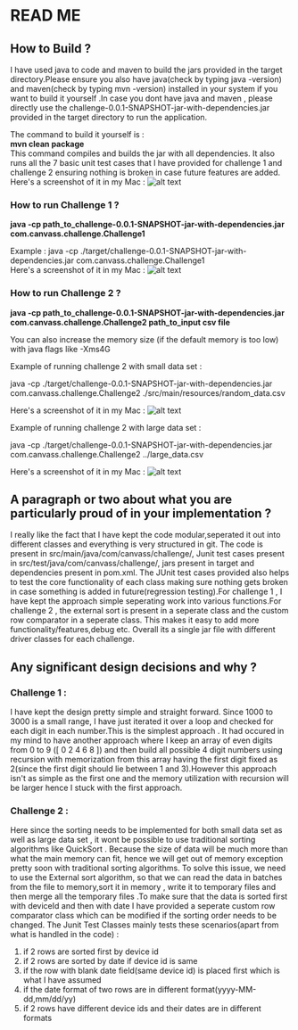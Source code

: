 # READ ME 

## How to Build ?
I have used java to code and maven to build the jars provided in the target directory.Please ensure you also have java(check by typing java -version)  and maven(check by typing mvn -version) installed in your system if you want to build it yourself .In case you dont have java and maven , please directly use the challenge-0.0.1-SNAPSHOT-jar-with-dependencies.jar provided in the target directory to run the application.  

The command to build it yourself is :   
**mvn clean package**  
This command compiles and builds the jar with all dependencies. It also runs all the 7 basic unit test cases that I have provided for challenge 1 and challenge 2 ensuring nothing is broken in case future features are added.  
Here's a screenshot of it in my Mac :
![alt text](https://github.com/riksigi/challenge/blob/3da9b7f2d27642284f26a381b626685e97fcc172/screenshots/build.png)

### How to run Challenge 1 ?
**java -cp path_to_challenge-0.0.1-SNAPSHOT-jar-with-dependencies.jar com.canvass.challenge.Challenge1**  

Example :
java -cp ./target/challenge-0.0.1-SNAPSHOT-jar-with-dependencies.jar com.canvass.challenge.Challenge1  
Here's a screenshot of it in my Mac :
![alt text](https://github.com/riksigi/challenge/blob/master/screenshots/runChallenge1.png)

### How to run Challenge 2 ?

**java -cp path_to_challenge-0.0.1-SNAPSHOT-jar-with-dependencies.jar com.canvass.challenge.Challenge2 path_to_input csv file**  

You can also increase the memory size (if the default memory is too low) with java flags like -Xms4G  

Example of running challenge 2 with small data set :  

java -cp ./target/challenge-0.0.1-SNAPSHOT-jar-with-dependencies.jar com.canvass.challenge.Challenge2 ./src/main/resources/random_data.csv  

Here's a screenshot of it in my Mac :
![alt text](https://github.com/riksigi/challenge/blob/master/screenshots/runChallenge2WithSmallDataSet.png)

Example of running challenge 2 with large data set :  

java -cp ./target/challenge-0.0.1-SNAPSHOT-jar-with-dependencies.jar com.canvass.challenge.Challenge2 ../large_data.csv  

Here's a screenshot of it in my Mac :
![alt text](https://github.com/riksigi/challenge/blob/master/screenshots/runChallenge2WithLargeDataSet.png)


## A paragraph or two about what you are particularly proud of in your implementation ?
I really like the fact that I have kept the code modular,seperated it out into different classes and everything is very structured in git.
The code is present in src/main/java/com/canvass/challenge/, Junit test cases present in src/test/java/com/canvass/challenge/, jars present in target and dependencies present in pom.xml.
The JUnit test cases provided  also helps to test the core functionality of each class making sure nothing gets broken in case something is added in future(regression testing).For challenge 1 , I have kept the approach simple seperating work into various functions.For challenge 2 , the external sort is present in a seperate class and the custom row comparator in a seperate class. This makes it easy to add more functionality/features,debug etc. 
Overall its a single jar file with different driver classes for each challenge.


## Any significant design decisions and why ?
### Challenge 1 :
I have kept the design  pretty simple and straight forward. Since 1000 to 3000 is a small range, I have just iterated it over a loop and checked for each digit in each number.This is the simplest approach . It had occured in my mind to have another approach where I keep an array of even digits from 0 to 9 ([ 0 2 4 6 8 ]) and then build all possible 4 digit numbers using recursion with memorization from this array having the first digit fixed as 2(since the first digit should lie between 1 and 3).However this approach isn't as simple as the first one and the memory utilization with recursion will be larger hence I stuck with the first approach.

### Challenge 2 :
Here since the sorting needs to be implemented for both small data set as well as large data set , it wont be possible to use traditional sorting algorithms like QuickSort . Because the size of data will be much more than what the main memory can fit, hence we will get out of memory exception pretty soon with traditional sorting algorithms. To solve this issue, we need to use the External sort algorithm, so that we can read the data in batches from the file to memory,sort it in memory , write it to temporary files and then merge all the temporary files .To make sure that the data is sorted first with deviceId and then with date I have provided a seperate custom row comparator class which can be modified if the sorting order needs to be changed. 
The Junit Test Classes mainly tests these scenarios(apart from what is handled in the code) : 
1) if 2 rows are sorted first by device id
2) if 2 rows are sorted by date if device id is same
3) if the row with blank date field(same device id) is placed first which is what I have assumed
4) if the date format of two rows are in different format(yyyy-MM-dd,mm/dd/yy)
5) if 2 rows have different device ids and their dates are in different formats

